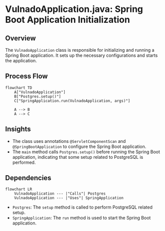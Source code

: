 # VulnadoApplication.java: Spring Boot Application Initialization

## Overview
The `VulnadoApplication` class is responsible for initializing and running a Spring Boot application. It sets up the necessary configurations and starts the application.

## Process Flow
```mermaid
flowchart TD
    A["VulnadoApplication"]
    B["Postgres.setup()"]
    C["SpringApplication.run(VulnadoApplication, args)"]

    A --> B
    A --> C
```

## Insights
- The class uses annotations `@ServletComponentScan` and `@SpringBootApplication` to configure the Spring Boot application.
- The `main` method calls `Postgres.setup()` before running the Spring Boot application, indicating that some setup related to PostgreSQL is performed.

## Dependencies
```mermaid
flowchart LR
    VulnadoApplication --- |"Calls"| Postgres
    VulnadoApplication --- |"Uses"| SpringApplication
```

- `Postgres`: The `setup` method is called to perform PostgreSQL related setup.
- `SpringApplication`: The `run` method is used to start the Spring Boot application.
